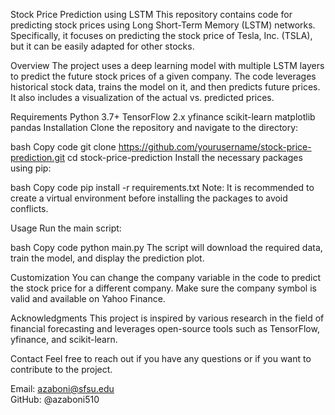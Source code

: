 Stock Price Prediction using LSTM
This repository contains code for predicting stock prices using Long Short-Term Memory (LSTM) networks. Specifically, it focuses on predicting the stock price of Tesla, Inc. (TSLA), but it can be easily adapted for other stocks.

Overview
The project uses a deep learning model with multiple LSTM layers to predict the future stock prices of a given company. The code leverages historical stock data, trains the model on it, and then predicts future prices. It also includes a visualization of the actual vs. predicted prices.

Requirements
Python 3.7+
TensorFlow 2.x
yfinance
scikit-learn
matplotlib
pandas
Installation
Clone the repository and navigate to the directory:

bash
Copy code
git clone https://github.com/yourusername/stock-price-prediction.git
cd stock-price-prediction
Install the necessary packages using pip:

bash
Copy code
pip install -r requirements.txt
Note: It is recommended to create a virtual environment before installing the packages to avoid conflicts.

Usage
Run the main script:

bash
Copy code
python main.py
The script will download the required data, train the model, and display the prediction plot.

Customization
You can change the company variable in the code to predict the stock price for a different company. Make sure the company symbol is valid and available on Yahoo Finance.

Acknowledgments
This project is inspired by various research in the field of financial forecasting and leverages open-source tools such as TensorFlow, yfinance, and scikit-learn.


Contact
Feel free to reach out if you have any questions or if you want to contribute to the project.

Email: azaboni@sfsu.edu  
GitHub: @azaboni510

